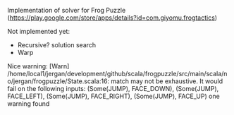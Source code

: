 Implementation of solver for Frog Puzzle 
(https://play.google.com/store/apps/details?id=com.giyomu.frogtactics)

Not implemented yet:
- Recursive? solution search
- Warp


Nice warning:
[Warn] /home/local1/jergan/development/github/scala/frogpuzzle/src/main/scala/no/jergan/frogpuzzle/State.scala:16: match may not be exhaustive.
It would fail on the following inputs: (Some(JUMP), FACE_DOWN), (Some(JUMP), FACE_LEFT), (Some(JUMP), FACE_RIGHT), (Some(JUMP), FACE_UP)
one warning found
